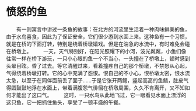 # 愤怒的鱼
　　有一则寓言中讲过一条鱼的故事：在北方的河流里生活着一种肉味鲜美的鱼，由于水鸟喜食，因此为了保证安全，它们很少游到水面上来。这种鱼有一个习惯，就是在桥的下面打转，特别是绕着桥墩嬉戏。但是在湍急的水流中，有时难免会碰在桥墩上。 
　　一天，天气特别好，在阳光照耀下的小河，波光粼粼，小鱼们像往常一样在桥下游玩，一只小心眼的鱼一个不当心，一头撞在了桥墩上，顿时感到头晕目眩。昏了过去。等它清醒过来，看着撞疼自己的那个桥墩，不禁怒从心起，气得绕着桥墩打转。它的心中充满了怨恨。恨自己的不小心，恨桥墩太密，恨水流太急，以至于在同伴面前丢了面子……于是它张开两鳃，竖起高高的鱼鳍，肚皮气得圆鼓鼓地浮在水面上，带着满腹怨气徘徊在桥墩周围，久久不肯离开，又不知如何才能出了这口气。 
　　这时，一只水鸟从此地飞过，它一眼看见水面上漂浮的这只鱼，它一把抓住鱼头，享受了一顿丰盛的午餐。
 